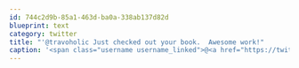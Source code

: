 ```yaml
---
id: 744c2d9b-85a1-463d-ba0a-338ab137d82d
blueprint: text
category: twitter
title: "'@travoholic Just checked out your book.  Awesome work!"
caption: '<span class="username username_linked">@<a href="https://twitter.com/travoholic" title="travoholic">travoholic</a></span> Just checked out your book.  Awesome work!'
---
```

